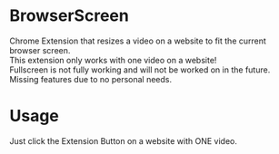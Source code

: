 # BrowserScreen
Chrome Extension that resizes a video on a website to fit the current browser screen. <br />
This extension only works with one video on a website! <br />
Fullscreen is not fully working and will not be worked on in the future. <br />
Missing features due to no personal needs.

# Usage
Just click the Extension Button on a website with ONE video.
